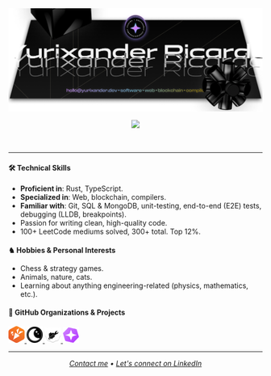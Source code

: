 <img src="./assets/header.png" />

<p align="center">
  <a href="https://skillicons.dev">
    <img src="https://skillicons.dev/icons?i=ts,rust,react,nextjs,tailwind,git,electron,mysql,webflow,figma" />
  </a>
</p>

<br />

<hr />

#### 🛠 Technical Skills

- **Proficient in**: Rust, TypeScript.
- **Specialized in**: Web, blockchain, compilers.
- **Familiar with**: Git, SQL & MongoDB, unit-testing, end-to-end (E2E) tests, debugging (LLDB, breakpoints).
- Passion for writing clean, high-quality code.
- 100+ LeetCode mediums solved, 300+ total. Top 12%.

#### ♞ Hobbies & Personal Interests

- Chess & strategy games.
- Animals, nature, cats.
- Learning about anything engineering-related (physics, mathematics, etc.).

#### 🌟 GitHub Organizations & Projects

<a href="https://github.com/codex-tooling/tails">
  <img width="32" src="./assets/tails-project-logo.png" />
</a>
<a href="https://github.com/halfmoongames">
  <img width="32" src="./assets/halfmoongames-org-logo.png" />
</a>
<a href="https://github.com/codex-tooling">
  <img width="32" src="./assets/codex-tooling-org-logo.png" />
</a>
<a href="https://github.com/yurixander/mirage">
  <img width="32" src="./assets/mirage-project-logo.png" />
</a>

<hr />

<p align="center">
  <i>
   <a href="mailto:hello@yurixander.dev">Contact me</a> &bull; <a href="https://linkedin.com/in/yurixander">Let's connect on LinkedIn</a>
  </i>
</p>
